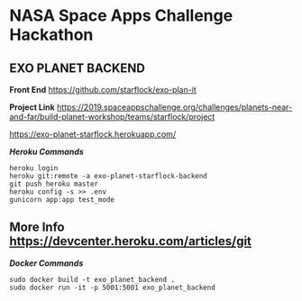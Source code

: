 # NASA Space Apps Challenge Hackathon
## EXO PLANET BACKEND 

**Front End**
https://github.com/starflock/exo-plan-it

**Project Link**
https://2019.spaceappschallenge.org/challenges/planets-near-and-far/build-planet-workshop/teams/starflock/project

https://exo-planet-starflock.herokuapp.com/

***Heroku Commands***
```
heroku login
heroku git:remote -a exo-planet-starflock-backend
git push heroku master
heroku config -s >> .env
gunicorn app:app test_mode
```

## More Info https://devcenter.heroku.com/articles/git


***Docker Commands***
```
sudo docker build -t exo_planet_backend .
sudo docker run -it -p 5001:5001 exo_planet_backend
```
